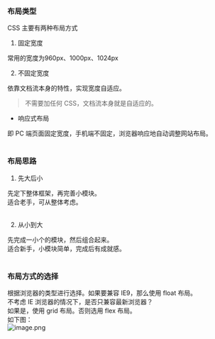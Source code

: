 <a name="CGtgl"></a>
### 布局类型
CSS 主要有两种布局方式

1. 固定宽度

常用的宽度为960px、1000px、1024px

2. 不固定宽度

依靠文档流本身的特性，实现宽度自适应。
> 不需要加任何 CSS，文档流本身就是自适应的。

- 响应式布局

即 PC 端页面固定宽度，手机端不固定，浏览器响应地自动调整网站布局。<br />​<br />
<a name="DqwtW"></a>
### 布局思路

1. 先大后小

先定下整体框架，再完善小模块。<br />适合老手，可从整体考虑。<br />​<br />

2. 从小到大

先完成一小个的模块，然后组合起来。<br />适合新手，小模块简单，完成后有成就感。<br />​<br />
<a name="z3asx"></a>
### 布局方式的选择
根据浏览器的类型进行选择。如果要兼容 IE9，那么使用 float 布局。<br />不考虑 IE 浏览器的情况下，是否只兼容最新浏览器？<br />如果是，使用 grid 布局。否则选用 flex 布局。<br />如下图：<br />![image.png](https://cdn.nlark.com/yuque/0/2021/png/22534335/1632923931451-b6c8d6e6-00f0-40af-9055-c22650a9b7ad.png#clientId=u46c0b811-dac6-4&from=paste&id=uf7b66d59&margin=%5Bobject%20Object%5D&name=image.png&originHeight=1243&originWidth=1795&originalType=binary&ratio=1&size=640838&status=done&style=none&taskId=u4c33d934-a311-4b97-97f3-555177aef84)<br />

